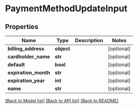 # PaymentMethodUpdateInput


## Properties
Name | Type | Description | Notes
------------ | ------------- | ------------- | -------------
**billing_address** | **object** |  | [optional] 
**cardholder_name** | **str** |  | [optional] 
**default** | **bool** |  | [optional] 
**expiration_month** | **str** |  | [optional] 
**expiration_year** | **int** |  | [optional] 
**name** | **str** |  | [optional] 

[[Back to Model list]](../README.md#documentation-for-models) [[Back to API list]](../README.md#documentation-for-api-endpoints) [[Back to README]](../README.md)


